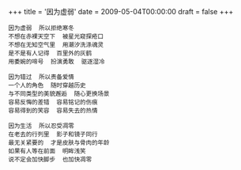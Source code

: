 +++
title = '因为虚弱'
date = 2009-05-04T00:00:00
draft = false
+++

<div class="poem">

```
因为虚弱  所以拒绝寒冬
不想在赤裸天空下  被星光窥探疮口
不想在无知空气里  用潮汐洗涤魂灵
是不是有人记得  百里外的灰鹤
用委婉的啼号  扮演勇敢  驱逐湿冷

因为错过  所以责备爱情
一个人的角色  随时穿越历史
与不同类型的美貌邂逅  随心更换场景
容易反悔的差错  容易铭记的伤痕
容易得到的笑容  容易失去的热情

因为生活  所以忍受凋零
在老去的行列里  影子和镜子同行
最无关紧要的  才是皮肤与骨肉的年龄
如果有人等在前面  明眸浅笑
说不定会加快脚步  也加快凋零
```

</div>
